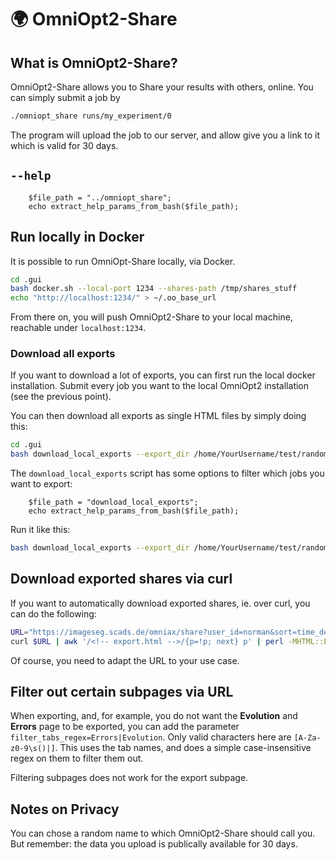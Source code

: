# <span class="tutorial_icon invert_in_dark_mode">🌍</span> OmniOpt2-Share

<!-- What is OmniOpt2-Share and how to use it? -->

<!-- Category: Plotting and Sharing Results -->

<div id="toc"></div>

## What is OmniOpt2-Share?

OmniOpt2-Share allows you to Share your results with others, online. You can simply submit a job by

```bash
./omniopt_share runs/my_experiment/0
```

The program will upload the
job to our server, and allow give you a link to it which is valid for 30 days.

## `--help`

```run_php
	$file_path = "../omniopt_share";
	echo extract_help_params_from_bash($file_path);
```

## Run locally in Docker

It is possible to run OmniOpt-Share locally, via Docker.

```bash
cd .gui
bash docker.sh --local-port 1234 --shares-path /tmp/shares_stuff
echo "http://localhost:1234/" > ~/.oo_base_url
```

From there on, you will push OmniOpt2-Share to your local machine, reachable under `localhost:1234`.

### Download all exports

If you want to download a lot of exports, you can first run the local docker installation. Submit every job you want to the local OmniOpt2 installation (see the previous point).

You can then download all exports as single HTML files by simply doing this:


```bash
cd .gui
bash download_local_exports --export_dir /home/YourUsername/test/randomtest_98580
```

The `download_local_exports` script has some options to filter which jobs you want to export:

```run_php
	$file_path = "download_local_exports";
	echo extract_help_params_from_bash($file_path);
```

Run it like this:

```bash
bash download_local_exports --export_dir /home/YourUsername/test/randomtest_98580 --user YourUsername --experiment MY_EXPERIMENT_NAME
```

## Download exported shares via curl

If you want to automatically download exported shares, ie. over curl, you can do the following:

```bash
URL="https://imageseg.scads.de/omniax/share?user_id=norman&sort=time_desc&experiment_name=__main__tests__BOTORCH_MODULAR___nogridsearch_nr_results_2&sort=time_desc&run_nr=0&sort=time_desc"
curl $URL | awk '/<!-- export.html -->/{p=!p; next} p' | perl -MHTML::Entities -pe 'decode_entities($_)' > name_of_your_exported_file.html
```

Of course, you need to adapt the URL to your use case.

## Filter out certain subpages via URL

When exporting, and, for example, you do not want the **Evolution** and **Errors** page to be exported, you can add the parameter `filter_tabs_regex=Errors|Evolution`. Only valid characters here are `[A-Za-z0-9\s()|]`. This uses the tab names, and does a simple case-insensitive regex on them to filter them out.

<div class="caveat warning">
Filtering subpages does not work for the export subpage.
</div>

## Notes on Privacy
<div class="caveat tip">
You can chose a random name to which OmniOpt2-Share should call you. But remember: the data you upload
is publically available for 30 days.
</div>
